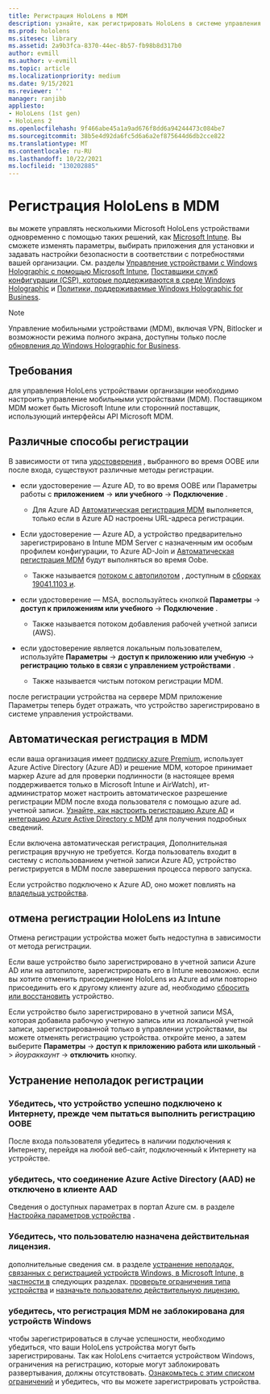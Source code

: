 ```yaml
---
title: Регистрация HoloLens в MDM
description: узнайте, как регистрировать HoloLens в системе управления мобильными устройствами (MDM) для упрощения управления несколькими устройствами.
ms.prod: hololens
ms.sitesec: library
ms.assetid: 2a9b3fca-8370-44ec-8b57-fb98b8d317b0
author: evmill
ms.author: v-evmill
ms.topic: article
ms.localizationpriority: medium
ms.date: 9/15/2021
ms.reviewer: ''
manager: ranjibb
appliesto:
- HoloLens (1st gen)
- HoloLens 2
ms.openlocfilehash: 9f466abe45a1a9ad676f8dd6a94244473c084be7
ms.sourcegitcommit: 38b5e4d92da6fc5d6a6a2ef875644d6db2cce822
ms.translationtype: MT
ms.contentlocale: ru-RU
ms.lasthandoff: 10/22/2021
ms.locfileid: "130202885"
---
```

# <a name="enroll-hololens-in-mdm"></a>Регистрация HoloLens в MDM

вы можете управлять несколькими Microsoft HoloLens устройствами одновременно с помощью таких решений, как [Microsoft Intune](/intune/windows-holographic-for-business). Вы сможете изменять параметры, выбирать приложения для установки и задавать настройки безопасности в соответствии с потребностями вашей организации. См. разделы [Управление устройствами с Windows Holographic с помощью Microsoft Intune](/intune/windows-holographic-for-business), [Поставщики служб конфигурации (CSP), которые поддерживаются в среде Windows Holographic](https://msdn.microsoft.com/windows/hardware/commercialize/customize/mdm/configuration-service-provider-reference#hololens) и [Политики, поддерживаемые Windows Holographic for Business](https://msdn.microsoft.com/windows/hardware/commercialize/customize/mdm/policy-configuration-service-provider#hololenspolicies).

> [!NOTE]
> Управление мобильными устройствами (MDM), включая VPN, Bitlocker и возможности режима полного экрана, доступны только после [обновления до Windows Holographic for Business](hololens1-upgrade-enterprise.md).

## <a name="requirements"></a>Требования

 для управления HoloLens устройствами организации необходимо настроить управление мобильными устройствами (MDM). Поставщиком MDM может быть Microsoft Intune или сторонний поставщик, использующий интерфейсы API Microsoft MDM.

## <a name="different-ways-to-enroll"></a>Различные способы регистрации

В зависимости от типа [удостоверения](hololens-identity.md) , выбранного во время OOBE или после входа, существуют различные методы регистрации.

- если удостоверение — Azure AD, то во время OOBE или Параметры работы с **приложением**  ->  **или учебного**  ->  **Подключение** .
    - Для Azure AD [Автоматическая регистрация MDM](hololens-enroll-mdm.md#auto-enrollment-in-mdm) выполняется, только если в Azure AD настроены URL-адреса регистрации.

- Если удостоверение — Azure AD, а устройство предварительно зарегистрировано в Intune MDM Server с назначенным им особым профилем конфигурации, то Azure AD-Join и [Автоматическая регистрация MDM](hololens-enroll-mdm.md#auto-enrollment-in-mdm) будут выполняться во время Oobe.
    - Также называется [потоком с автопилотом](hololens2-autopilot.md) , доступным в [сборках 19041.1103 и](hololens-release-notes.md#windows-holographic-version-2004).


- если удостоверение — MSA, воспользуйтесь кнопкой **Параметры**  ->  **доступ к приложениям или учебного**  ->  **Подключение** .
    - Также называется потоком добавления рабочей учетной записи (AWS).
- если удостоверение является локальным пользователем, используйте **Параметры**  ->  **доступ к приложению или учебную**  ->  **регистрацию только в связи с управлением устройствами** .
    - Также называется чистым потоком регистрации MDM.

после регистрации устройства на сервере MDM приложение Параметры теперь будет отражать, что устройство зарегистрировано в системе управления устройствами.

## <a name="auto-enrollment-in-mdm"></a>Автоматическая регистрация в MDM

если ваша организация имеет [подписку azure Premium](https://azure.microsoft.com/overview/), использует Azure Active Directory (Azure AD) и решение MDM, которое принимает маркер Azure ad для проверки подлинности (в настоящее время поддерживается только в Microsoft Intune и AirWatch), ит-администратор может настроить автоматическое разрешение регистрации MDM после входа пользователя с помощью azure ad. учетной записи. [Узнайте, как настроить регистрацию Azure AD](/mem/intune/enrollment/windows-enroll#enable-windows-10-automatic-enrollment) и [интеграцию Azure Active Directory с MDM](/windows/client-management/mdm/azure-active-directory-integration-with-mdm) для получения подробных сведений.

Если включена автоматическая регистрация, Дополнительная регистрация вручную не требуется. Когда пользователь входит в систему с использованием учетной записи Azure AD, устройство регистрируется в MDM после завершения процесса первого запуска.

Если устройство подключено к Azure AD, оно может повлиять на [владельца устройства](security-adminless-os.md#device-owner).

## <a name="unenroll-hololens-from-intune"></a>отмена регистрации HoloLens из Intune

Отмена регистрации устройства может быть недоступна в зависимости от метода регистрации.

Если ваше устройство было зарегистрировано в учетной записи Azure AD или на автопилоте, зарегистрировать его в Intune невозможно. если вы хотите отменить присоединение HoloLens из Azure ad или повторно присоединить его к другому клиенту azure ad, необходимо [сбросить или восстановить](hololens-recovery.md#restart-the-device) устройство.

Если устройство было зарегистрировано в учетной записи MSA, которая добавила рабочую учетную запись или из локальной учетной записи, зарегистрированной только в управлении устройствами, вы можете отменять регистрацию устройства. откройте меню, а затем выберите **Параметры**  ->  **доступ к приложению работа или школьный**  ->  *йоураккаунт*  ->  **отключить** кнопку.

## <a name="enrollment-troubleshooting"></a>Устранение неполадок регистрации

### <a name="ensure-device-is-successfully-connected-to-internet-before-attempting-enrollment-post-oobe"></a>Убедитесь, что устройство успешно подключено к Интернету, прежде чем пытаться выполнить регистрацию OOBE

После входа пользователя убедитесь в наличии подключения к Интернету, перейдя на любой веб-сайт, подключенный к Интернету на устройстве.

### <a name="ensure-that-azure-active-directory-aad-join-is-not-disabled-in-your-aad-tenant"></a>убедитесь, что соединение Azure Active Directory (AAD) не отключено в клиенте AAD

Сведения о доступных параметрах в портал Azure см. в разделе [Настройка параметров устройства](/azure/active-directory/devices/azureadjoin-plan#configure-your-device-settings) .

### <a name="ensure-valid-license-is-assigned-to-the-user"></a>Убедитесь, что пользователю назначена действительная лицензия.

дополнительные сведения см. в разделе [устранение неполадок, связанных с регистрацией устройств Windows, в Microsoft Intune, в частности в](/troubleshoot/mem/intune/troubleshoot-windows-enrollment-errors) следующих разделах. [проверьте ограничения типа устройства](/troubleshoot/mem/intune/troubleshoot-windows-enrollment-errors#check-device-type-restrictions) и [назначьте пользователю действительную лицензию.](/troubleshoot/mem/intune/troubleshoot-windows-enrollment-errors#assign-a-valid-license-to-the-user)

### <a name="ensure-that-mdm-enrollment-isnt-blocked-for-windows-devices"></a>убедитесь, что регистрация MDM не заблокирована для устройств Windows

чтобы зарегистрироваться в случае успешности, необходимо убедиться, что ваши HoloLens устройства могут быть зарегистрированы. Так как HoloLens считается устройством Windows, ограничения на регистрацию, которые могут заблокировать развертывания, должны отсутствовать. [Ознакомьтесь с этим списком ограничений](/mem/intune/enrollment/enrollment-restrictions-set) и убедитесь, что вы можете зарегистрировать устройства.
